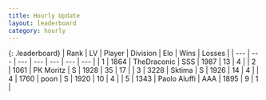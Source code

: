 ```yaml
---
title: Hourly Update
layout: leaderboard
category: hourly
---
```


{: .leaderboard}
| Rank | LV | Player | Division | Elo | Wins | Losses |
| --- | --- | --- | --- | --- | --- | --- |
| <span data-change="0">1</span> | 1864 | <span title="ID: 544310">TheDraconic</span> | SSS | <span data-change="0">1987</span> | <span data-change="0">13</span> | <span data-change="0">4</span> |
| <span data-change="0">2</span> | 1061 | <span title="ID: 427478">PK Moritz</span> | S | <span data-change="-12">1928</span> | <span data-change="0">35</span> | <span data-change="1">17</span> |
| <span data-change="0">3</span> | 3228 | <span title="ID: 353063">Sktima</span> | S | <span data-change="0">1926</span> | <span data-change="0">14</span> | <span data-change="0">4</span> |
| <span data-change="0">4</span> | 1760 | <span title="ID: 540690">poon</span> | S | <span data-change="0">1920</span> | <span data-change="0">10</span> | <span data-change="0">4</span> |
| <span data-change="0">5</span> | 1343 | <span title="ID: 512212">Paolo Aluffi</span> | AAA | <span data-change="0">1895</span> | <span data-change="0">9</span> | <span data-change="0">1</span> |